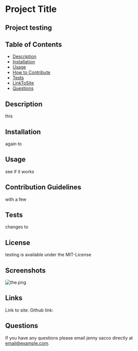 
# Project Title
## Project testing 

## Table of Contents 

* [Description](#description)
* [Installation](#installation)
* [Usage](#usage)
* [How to Contribute](#how-to-contribute)
* [Tests](#tests)
* [LinkToSite](#LinkToSite)
* [Questions](#questions)

## Description
this 

## Installation
again to

## Usage
see if it works

## Contribution Guidelines
with a few 

## Tests
changes to 

## License
testing  is available under the MIT-License
    
## Screenshots
![the.png](the.png)

## Links
Link to site: <README file >
Github link: <format>

## Questions
If you have any questions please email jenny sacco directly at email@example.com.
    